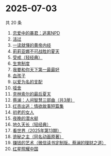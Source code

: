 # 2025-07-03

共 20 条

<!-- BEGIN WEREAD -->
<!-- 最后更新时间 2025-07-03 22:26:41 +0800 -->
1. [恋爱中的暴君：逃离NPD](https://weread.qq.com/web/bookDetail/30032cf0813ab9974g013680)
1. [活过](https://weread.qq.com/web/bookDetail/6d832730813ab9f00g015126)
1. [一读就懂的黄帝内经](https://weread.qq.com/web/bookDetail/44f32770813aba129g014930)
1. [莉莉亚娜不可战胜的夏天](https://weread.qq.com/web/bookDetail/96632e30813aba15eg019c97)
1. [受戒（轻经典）](https://weread.qq.com/web/bookDetail/fc732220813ab9bfdg011d40)
1. [生育制度](https://weread.qq.com/web/bookDetail/f9132af07165a293f91a6ec)
1. [我要和你天下第一最最好](https://weread.qq.com/web/bookDetail/a0e32c60813aba117g016f6a)
1. [血孩子](https://weread.qq.com/web/bookDetail/38032c60813ab9befg0176de)
1. [以爱为名的支配](https://weread.qq.com/web/bookDetail/7be320b0813ab93f4g019416)
1. [哑舍](https://weread.qq.com/web/bookDetail/659321d075f86bc6g0167ed)
1. [克林索尔的最后夏天](https://weread.qq.com/web/bookDetail/2eb32580813aba09dg01940c)
1. [蔡澜：人间智慧三部曲（共3册）](https://weread.qq.com/web/bookDetail/742320d0813ab8ff9g01995b)
1. [红杏出逃：情欲故事短篇集](https://weread.qq.com/web/bookDetail/5f9323c0813ab9faeg01613e)
1. [初老的女人](https://weread.qq.com/web/bookDetail/31832ad0813aba13eg01342b)
1. [夜晚的潜水艇](https://weread.qq.com/web/bookDetail/93e32750813ab7dd0g0169dc)
1. [地久天长（轻经典）](https://weread.qq.com/web/bookDetail/c3832400813ab9ec0g013d0e)
1. [看世界（2025年第13期）](https://weread.qq.com/web/bookDetail/a5532f50813aba165g019883)
1. [诡秘之主（同名动画原著）](https://weread.qq.com/web/bookDetail/704322a0713e6ca8704cb24)
1. [赚钱的艺术（微信读书定制版，蔡澜的理财之道）](https://weread.qq.com/web/bookDetail/1fe32b60813ab9052g011c9e)
1. [红星照耀中国](https://weread.qq.com/web/bookDetail/8ba32ef07183b76a8ba27cd)
<!-- END WEREAD -->